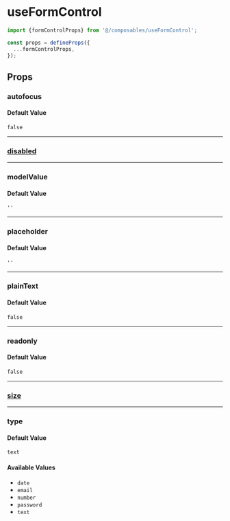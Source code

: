 # useFormControl

```typescript
import {formControlProps} from '@/composables/useFormControl';

const props = defineProps({
  ...formControlProps,
});
```

## Props

### autofocus

#### Default Value

`false`

---

### [disabled](../useDisabled)

---

### modelValue

#### Default Value

`''`

---

### placeholder

#### Default Value

`''`

---

### plainText

#### Default Value

`false`

---

### readonly

#### Default Value

`false`

---

### [size](../useSize)

---

### type

#### Default Value

`text`

#### Available Values

- `date`
- `email`
- `number`
- `password`
- `text`

